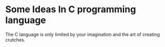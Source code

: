 # Some Ideas In C programming language
The C language is only limited by your imagination and the art of creating crutches.
